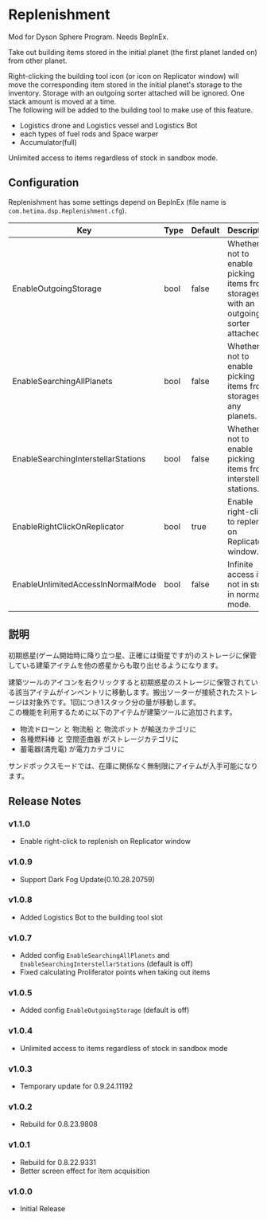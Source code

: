 # Replenishment 

Mod for Dyson Sphere Program. Needs BepInEx.

Take out building items stored in the initial planet (the first planet landed on) from other planet.  

Right-clicking the building tool icon (or icon on Replicator window) will move the corresponding item stored in the initial planet's storage to the inventory. Storage with an outgoing sorter attached will be ignored. One stack amount is moved at a time.  
The following will be added to the building tool to make use of this feature. 
- Logistics drone and Logistics vessel and Logistics Bot
- each types of fuel rods and Space warper
- Accumulator(full)

Unlimited access to items regardless of stock in sandbox mode.

## Configuration

Replenishment has some settings depend on BepInEx (file name is `com.hetima.dsp.Replenishment.cfg`).

|Key|Type|Default|Description|
|---|---|---|---|
|EnableOutgoingStorage|bool|false|Whether or not to enable picking items from storages with an outgoing sorter attached.|
|EnableSearchingAllPlanets|bool|false|Whether or not to enable picking items from storages on any planets.|
|EnableSearchingInterstellarStations|bool|false|Whether or not to enable picking items from interstellar stations.|
|EnableRightClickOnReplicator|bool|true|Enable right-click to replenish on Replicator window.|
|EnableUnlimitedAccessInNormalMode|bool|false|Infinite access if not in stock in normal mode.|


## 説明

初期惑星(ゲーム開始時に降り立つ星、正確には衛星ですが)のストレージに保管している建築アイテムを他の惑星からも取り出せるようになります。  

建築ツールのアイコンを右クリックすると初期惑星のストレージに保管されている該当アイテムがインベントリに移動します。搬出ソーターが接続されたストレージは対象外です。1回につき1スタック分の量が移動します。  
この機能を利用するために以下のアイテムが建築ツールに追加されます。
- 物流ドローン と 物流船 と 物流ボット が輸送カテゴリに
- 各種燃料棒 と 空間歪曲器 がストレージカテゴリに
- 蓄電器(満充電) が電力カテゴリに

サンドボックスモードでは、在庫に関係なく無制限にアイテムが入手可能になります。


## Release Notes

### v1.1.0
- Enable right-click to replenish on Replicator window

### v1.0.9

- Support Dark Fog Update(0.10.28.20759)

### v1.0.8

- Added Logistics Bot to the building tool slot

### v1.0.7

- Added config `EnableSearchingAllPlanets` and `EnableSearchingInterstellarStations` (default is off)
- Fixed calculating Proliferator points when taking out items

### v1.0.5

- Added config `EnableOutgoingStorage` (default is off)

### v1.0.4

- Unlimited access to items regardless of stock in sandbox mode

### v1.0.3

- Temporary update for 0.9.24.11192

### v1.0.2

- Rebuild for 0.8.23.9808

### v1.0.1

- Rebuild for 0.8.22.9331
- Better screen effect for item acquisition

### v1.0.0

- Initial Release

